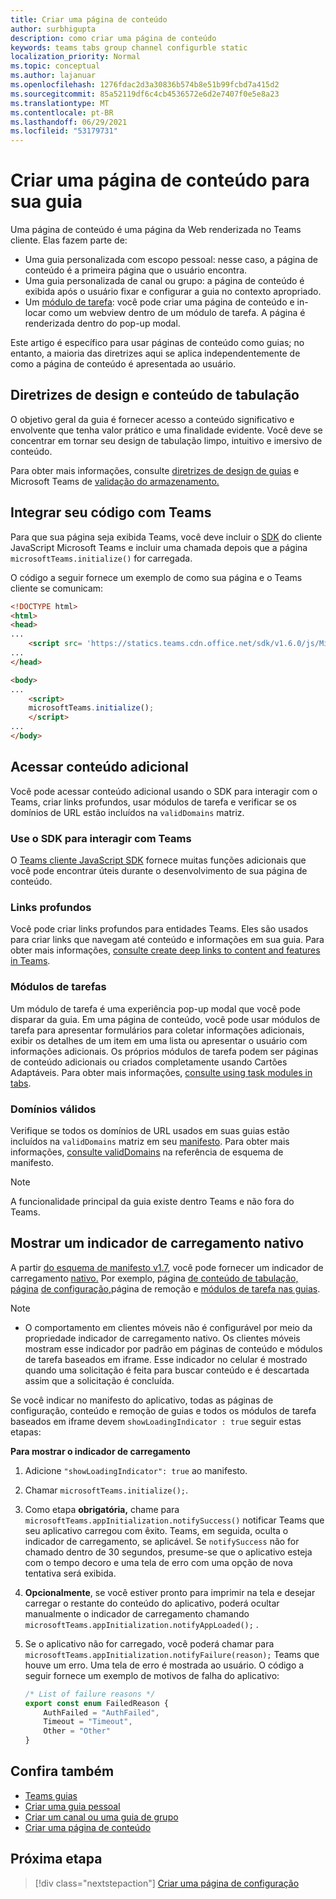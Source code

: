 ```yaml
---
title: Criar uma página de conteúdo
author: surbhigupta
description: como criar uma página de conteúdo
keywords: teams tabs group channel configurble static
localization_priority: Normal
ms.topic: conceptual
ms.author: lajanuar
ms.openlocfilehash: 1276fdac2d3a30836b574b8e51b99fcbd7a415d2
ms.sourcegitcommit: 85a52119df6c4cb4536572e6d2e7407f0e5e8a23
ms.translationtype: MT
ms.contentlocale: pt-BR
ms.lasthandoff: 06/29/2021
ms.locfileid: "53179731"
---
```

# <a name="create-a-content-page-for-your-tab"></a>Criar uma página de conteúdo para sua guia

Uma página de conteúdo é uma página da Web renderizada no Teams cliente. Elas fazem parte de:

* Uma guia personalizada com escopo pessoal: nesse caso, a página de conteúdo é a primeira página que o usuário encontra.
* Uma guia personalizada de canal ou grupo: a página de conteúdo é exibida após o usuário fixar e configurar a guia no contexto apropriado.
* Um [módulo de tarefa](~/task-modules-and-cards/what-are-task-modules.md): você pode criar uma página de conteúdo e in-locar como um webview dentro de um módulo de tarefa. A página é renderizada dentro do pop-up modal.

Este artigo é específico para usar páginas de conteúdo como guias; no entanto, a maioria das diretrizes aqui se aplica independentemente de como a página de conteúdo é apresentada ao usuário.

## <a name="tab-content-and-design-guidelines"></a>Diretrizes de design e conteúdo de tabulação

O objetivo geral da guia é fornecer acesso a conteúdo significativo e envolvente que tenha valor prático e uma finalidade evidente. Você deve se concentrar em tornar seu design de tabulação limpo, intuitivo e imersivo de conteúdo.

Para obter mais informações, consulte [diretrizes de design de guias](~/tabs/design/tabs.md) e Microsoft Teams de [validação do armazenamento.](~/concepts/deploy-and-publish/appsource/prepare/teams-store-validation-guidelines.md)

## <a name="integrate-your-code-with-teams"></a>Integrar seu código com Teams

Para que sua página seja exibida Teams, você deve incluir o [SDK](/javascript/api/overview/msteams-client?view=msteams-client-js-latest&preserve-view=true) do cliente JavaScript Microsoft Teams e incluir uma chamada depois que a página `microsoftTeams.initialize()` for carregada. 

O código a seguir fornece um exemplo de como sua página e o Teams cliente se comunicam:

```html
<!DOCTYPE html>
<html>
<head>
...
    <script src= 'https://statics.teams.cdn.office.net/sdk/v1.6.0/js/MicrosoftTeams.min.js'></script>
...
</head>

<body>
...
    <script>
    microsoftTeams.initialize();
    </script>
...
</body>
```

## <a name="access-additional-content"></a>Acessar conteúdo adicional

Você pode acessar conteúdo adicional usando o SDK para interagir com o Teams, criar links profundos, usar módulos de tarefa e verificar se os domínios de URL estão incluídos na `validDomains` matriz.

### <a name="use-the-sdk-to-interact-with-teams"></a>Use o SDK para interagir com Teams

O [Teams cliente JavaScript SDK](~/tabs/how-to/using-teams-client-sdk.md) fornece muitas funções adicionais que você pode encontrar úteis durante o desenvolvimento de sua página de conteúdo.

### <a name="deep-links"></a>Links profundos

Você pode criar links profundos para entidades Teams. Eles são usados para criar links que navegam até conteúdo e informações em sua guia. Para obter mais informações, [consulte create deep links to content and features in Teams](~/concepts/build-and-test/deep-links.md).

### <a name="task-modules"></a>Módulos de tarefas

Um módulo de tarefa é uma experiência pop-up modal que você pode disparar da guia. Em uma página de conteúdo, você pode usar módulos de tarefa para apresentar formulários para coletar informações adicionais, exibir os detalhes de um item em uma lista ou apresentar o usuário com informações adicionais. Os próprios módulos de tarefa podem ser páginas de conteúdo adicionais ou criados completamente usando Cartões Adaptáveis. Para obter mais informações, [consulte using task modules in tabs](~/task-modules-and-cards/task-modules/task-modules-tabs.md).

### <a name="valid-domains"></a>Domínios válidos

Verifique se todos os domínios de URL usados em suas guias estão incluídos na `validDomains` matriz em seu [manifesto](~/concepts/build-and-test/apps-package.md). Para obter mais informações, [consulte validDomains](~/resources/schema/manifest-schema.md#validdomains) na referência de esquema de manifesto.

> [!NOTE]
> A funcionalidade principal da guia existe dentro Teams e não fora do Teams.

## <a name="show-a-native-loading-indicator"></a>Mostrar um indicador de carregamento nativo

A partir [do esquema de manifesto v1.7](../../../resources/schema/manifest-schema.md), você pode fornecer um indicador de carregamento [nativo.](../../../resources/schema/manifest-schema.md#showloadingindicator) Por exemplo, página [de conteúdo de tabulação,](#integrate-your-code-with-teams) [página](removal-page.md) [de configuração,](configuration-page.md)página de remoção e [módulos de tarefa nas guias](../../../task-modules-and-cards/task-modules/task-modules-tabs.md).

> [!NOTE]
> * O comportamento em clientes móveis não é configurável por meio da propriedade indicador de carregamento nativo. Os clientes móveis mostram esse indicador por padrão em páginas de conteúdo e módulos de tarefa baseados em iframe. Esse indicador no celular é mostrado quando uma solicitação é feita para buscar conteúdo e é descartada assim que a solicitação é concluída.

Se você indicar no manifesto do aplicativo, todas as páginas de configuração, conteúdo e remoção de guias e todos os módulos de tarefa baseados em iframe devem `showLoadingIndicator : true`  seguir estas etapas:

**Para mostrar o indicador de carregamento**

1. Adicione `"showLoadingIndicator": true` ao manifesto.
1. Chamar `microsoftTeams.initialize();`.
1. Como etapa **obrigatória,** chame para `microsoftTeams.appInitialization.notifySuccess()` notificar Teams que seu aplicativo carregou com êxito. Teams, em seguida, oculta o indicador de carregamento, se aplicável. Se `notifySuccess`  não for chamado dentro de 30 segundos, presume-se que o aplicativo esteja com o tempo decoro e uma tela de erro com uma opção de nova tentativa será exibida.
1. **Opcionalmente**, se você estiver pronto para imprimir na tela e desejar carregar o restante do conteúdo do aplicativo, poderá ocultar manualmente o indicador de carregamento chamando `microsoftTeams.appInitialization.notifyAppLoaded();` .
1. Se o aplicativo não for carregado, você poderá chamar para `microsoftTeams.appInitialization.notifyFailure(reason);` Teams que houve um erro. Uma tela de erro é mostrada ao usuário. O código a seguir fornece um exemplo de motivos de falha do aplicativo:

    ```typescript
    /* List of failure reasons */
    export const enum FailedReason {
        AuthFailed = "AuthFailed",
        Timeout = "Timeout",
        Other = "Other"
    }
    ```

## <a name="see-also"></a>Confira também

* [Teams guias](~/tabs/what-are-tabs.md)
* [Criar uma guia pessoal](~/tabs/how-to/create-personal-tab.md)
* [Criar um canal ou uma guia de grupo](~/tabs/how-to/create-channel-group-tab.md)
* [Criar uma página de conteúdo](~/tabs/how-to/create-tab-pages/content-page.md)

## <a name="next-step"></a>Próxima etapa

> [!div class="nextstepaction"]
> [Criar uma página de configuração](~/tabs/how-to/create-tab-pages/configuration-page.md)
